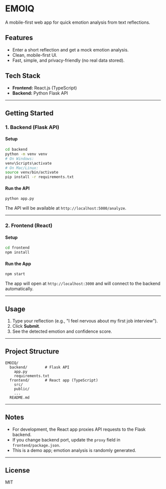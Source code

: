 # EMOIQ

A mobile-first web app for quick emotion analysis from text reflections.

## Features
- Enter a short reflection and get a mock emotion analysis.
- Clean, mobile-first UI.
- Fast, simple, and privacy-friendly (no real data stored).

## Tech Stack
- **Frontend:** React.js (TypeScript)
- **Backend:** Python Flask API

---

## Getting Started

### 1. Backend (Flask API)

#### Setup
```bash
cd backend
python -m venv venv
# On Windows:
venv\Scripts\activate
# On Mac/Linux:
source venv/bin/activate
pip install -r requirements.txt
```

#### Run the API
```bash
python app.py
```
The API will be available at `http://localhost:5000/analyze`.

---

### 2. Frontend (React)

#### Setup
```bash
cd frontend
npm install
```

#### Run the App
```bash
npm start
```
The app will open at `http://localhost:3000` and will connect to the backend automatically.

---

## Usage
1. Type your reflection (e.g., "I feel nervous about my first job interview").
2. Click **Submit**.
3. See the detected emotion and confidence score.

---

## Project Structure
```
EMOIQ/
  backend/        # Flask API
    app.py
    requirements.txt
  frontend/       # React app (TypeScript)
    src/
    public/
    ...
  README.md
```

---

## Notes
- For development, the React app proxies API requests to the Flask backend.
- If you change backend port, update the `proxy` field in `frontend/package.json`.
- This is a demo app; emotion analysis is randomly generated.

---

## License
MIT 